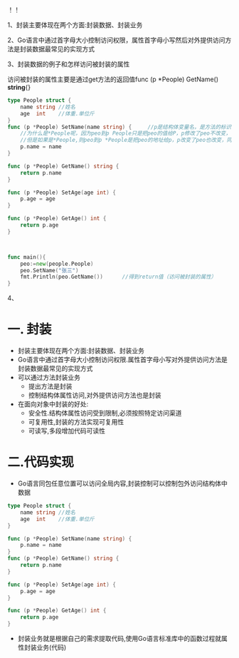 ！！

1、封装主要体现在两个方面:封装数据、封装业务

2、Go语言中通过首字母大小控制访问权限，属性首字母小写然后对外提供访问方法是封装数据最常见的实现方式

3、封装数据的例子和怎样访问被封装的属性

访问被封装的属性主要是通过get方法的返回值func  (p *People)  GetName()  **string**{}

```go
type People struct {
	name string //姓名
	age  int    //体重.单位斤
}	
func (p *People) SetName(name string) {		//p是结构体变量名，是方法的标识
    //为什么是*People呢，因为peo到p People只是把peo的值给P，p修改了peo不改变，
    //但是如果是*People,则peo到p *People是把peo的地址给p，p改变了peo也改变，同时peo也可以			成为方法的标识，从而调用方法体的方法，得到return值（访问被封装的属性）
	p.name = name
}

func (p *People) GetName() string {
	return p.name
}

func (p *People) SetAge(age int) {
	p.age = age
}

func (p *People) GetAge() int {
	return p.age
}



func main(){
    peo:=new(people.People)
    peo.SetName("张三")
    fmt.Println(peo.GetName())		//得到return值（访问被封装的属性）
}
```

4、







# 一. 封装

* 封装主要体现在两个方面:封装数据、封装业务
* Go语言中通过首字母大小控制访问权限.属性首字母小写对外提供访问方法是封装数据最常见的实现方式
* 可以通过方法封装业务
  * 提出方法是封装
  * 控制结构体属性访问,对外提供访问方法也是封装
* 在面向对象中封装的好处:
  * 安全性.结构体属性访问受到限制,必须按照特定访问渠道
  * 可复用性,封装的方法实现可复用性
  * 可读写,多段增加代码可读性

# 二.代码实现
* Go语言同包任意位置可以访问全局内容,封装控制可以控制包外访问结构体中数据
```go
type People struct {
	name string //姓名
	age  int    //体重.单位斤
}

func (p *People) SetName(name string) {
	p.name = name
}
func (p *People) GetName() string {
	return p.name
}

func (p *People) SetAge(age int) {
	p.age = age
}

func (p *People) GetAge() int {
	return p.age
}
```
* 封装业务就是根据自己的需求提取代码,使用Go语言标准库中的函数过程就属性封装业务(代码)